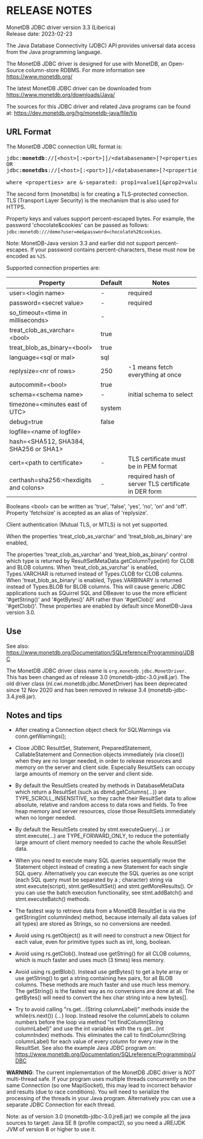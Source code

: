RELEASE NOTES
=============

MonetDB JDBC driver version 3.3 (Liberica)
<br>
Release date: 2023-02-23

The Java Database Connectivity (JDBC) API provides universal data access from
the Java programming language.

The MonetDB JDBC driver is designed for use with MonetDB, an Open-Source column-store RDBMS.
For more information see https://www.monetdb.org/

The latest MonetDB JDBC driver can be downloaded from
https://www.monetdb.org/downloads/Java/

The sources for this JDBC driver and related Java programs can be found at:
https://dev.monetdb.org/hg/monetdb-java/file/tip


URL Format
----------

The MonetDB JDBC connection URL format is:

<pre>
jdbc:<b>monetdb</b>://[&lt;host>[:&lt;port>]]/&lt;databasename>[?&lt;properties>]  (not encrypted)
OR
jdbc:<b>monetdbs</b>://[&lt;host>[:&lt;port>]]/&lt;databasename>[?&lt;properties>] (encrypted)

where &lt;properties> are &-separated: prop1=value1[&prop2=value2[&prop3=value3...]]
</pre>

The second form (monetdbs) is for creating a TLS-protected connection. TLS (Transport Layer Security)
is the mechanism that is also used for HTTPS.

Property keys and values support percent-escaped bytes. For example, the
password 'chocolate&cookies' can be passed as follows: `jdbc:monetdb:///demo?user=me&password=chocolate%26cookies`.

Note: MonetDB-Java version 3.3 and earlier did not support percent-escapes.
If your password contains percent-characters, these must now be encoded as `%25`.

Supported connection properties are:

| Property                                  | Default | Notes                                               |
| ----------------------------------------- | ------- | --------------------------------------------------- |
| user=&lt;login name>                      | -       | required                                            |
| password=&lt;secret value>                | -       | required                                            |
| so_timeout=&lt;time in milliseconds>      | -       |                                                     |
| treat_clob_as_varchar=&lt;bool>           | true    |                                                     |
| treat_blob_as_binary=&lt;bool>            | true    |                                                     |
| language=&lt;sql or mal>                  | sql     |                                                     |
| replysize=&lt;nr of rows>                 | 250     | -1 means fetch everything at once                   |
| autocommit=&lt;bool>                      | true    |                                                     |
| schema=&lt;schema name>                   | -       | initial schema to select                            |
| timezone=&lt;minutes east of UTC>         | system  |                                                     |
| debug=true                                | false   |                                                     |
| logfile=&lt;name of logfile>              |         |                                                     |
| hash=&lt;SHA512, SHA384, SHA256 or SHA1>  |         |                                                     |
| cert=&lt;path to certificate>             | -       | TLS certificate must be in PEM format               |
| certhash=sha256:&lt;hexdigits and colons> | -       | required hash of server TLS certificate in DER form |


Booleans &lt;bool> can be written as 'true', 'false', 'yes', 'no', 'on' and 'off'. Property 'fetchsize' is accepted as an alias of 'replysize'.

Client authentication (Mutual TLS, or MTLS) is not yet supported.

When the properties 'treat_clob_as_varchar' and 'treat_blob_as_binary' are enabled,

The properties 'treat_clob_as_varchar' and 'treat_blob_as_binary' control which
type is returned by ResultSetMetaData.getColumnType(int) for CLOB and BLOB columns.
When 'treat_clob_as_varchar' is enabled, Types.VARCHAR is returned instead of Types.CLOB
for CLOB columns. When 'treat_blob_as_binary' is enabled, Types.VARBINARY is returned instead
of Types.BLOB for BLOB columns.
This will cause generic JDBC applications such as SQuirrel SQL and DBeaver to use
the more efficient '#getString()' and '#getBytes()' API rather than '#getClob()' and
'#getClob()'.
These properties are enabled by default since MonetDB-Java version 3.0.


Use
---

See also: https://www.monetdb.org/Documentation/SQLreference/Programming/JDBC

The MonetDB JDBC driver class name is `org.monetdb.jdbc.MonetDriver`.
This has been changed as of release 3.0 (monetdb-jdbc-3.0.jre8.jar).
The old driver class (nl.cwi.monetdb.jdbc.MonetDriver) has been deprecated
since 12 Nov 2020 and has been removed in release 3.4 (monetdb-jdbc-3.4.jre8.jar).


Notes and tips
--------------

- After creating a Connection object check for SQLWarnings via conn.getWarnings();

- Close JDBC ResultSet, Statement, PreparedStatement, CallableStatement and
  Connection objects immediately (via close()) when they are no longer needed,
  in order to release resources and memory on the server and client side.
  Especially ResultSets can occupy large amounts of memory on the server and
  client side.

- By default the ResultSets created by methods in DatabaseMetaData
  which return a ResultSet (such as dbmd.getColumns(...)) are
  TYPE_SCROLL_INSENSITIVE, so they cache their ResultSet data to
  allow absolute, relative and random access to data rows and fields.
  To free heap memory and server resources, close those ResultSets
  immediately when no longer needed.

- By default the ResultSets created by stmt.executeQuery(...) or
  stmt.execute(...) are TYPE_FORWARD_ONLY, to reduce the potentially large
  amount of client memory needed to cache the whole ResultSet data.

- When you need to execute many SQL queries sequentially reuse the Statement
  object instead of creating a new Statement for each single SQL query.
  Alternatively you can execute the SQL queries as one script (each SQL query
  must be separated by a ; character) string via stmt.execute(script),
  stmt.getResultSet() and stmt.getMoreResults().
  Or you can use the batch execution functionality, see stmt.addBatch() and
  stmt.executeBatch() methods.

- The fastest way to retrieve data from a MonetDB ResultSet is via the
  getString(int columnIndex) method, because internally all data
  values (of all types) are stored as Strings, so no conversions are needed.

- Avoid using rs.getObject() as it will need to construct a new Object for
  each value, even for primitive types such as int, long, boolean.

- Avoid using rs.getClob(). Instead use getString() for all CLOB
  columns, which is much faster and uses much (3 times) less memory.

- Avoid using rs.getBlob(). Instead use getBytes() to get a byte array
  or use getString() to get a string containing hex pairs, for all BLOB
  columns. These methods are much faster and use much less memory.
  The getString() is the fastest way as no conversions are done at all.
  The getBytes() will need to convert the hex char string into a new bytes[].

- Try to avoid calling "rs.get...(String columnLabel)" methods inside the
   while(rs.next()) {...} loop. Instead resolve the columnLabels to column
  numbers before the loop via method "int findColumn(String columnLabel)"
  and use the int variables with the rs.get...(int columnIndex) methods.
  This eliminates the call to findColumn(String columnLabel) for
  each value of every column for every row in the ResultSet.
  See also the example Java JDBC program on:
  https://www.monetdb.org/Documentation/SQLreference/Programming/JDBC

**WARNING**:
 The current implementation of the MonetDB JDBC driver is *NOT*
 multi-thread safe. If your program uses multiple threads concurrently on
 the same Connection (so one MapiSocket), this may lead to incorrect behavior
 and results (due to race conditions).
 You will need to serialize the processing of the threads in your Java program.
 Alternatively you can use a separate JDBC Connection for each thread.

Note: as of version 3.0 (monetdb-jdbc-3.0.jre8.jar) we compile all
 the java sources to target: Java SE 8 (profile compact2), so
 you need a JRE/JDK JVM of version 8 or higher to use it.

